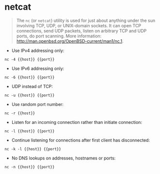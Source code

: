 # netcat

> The `nc` (or `netcat`) utility is used for just about anything under the sun involving TCP, UDP, or UNIX-domain sockets. It can open TCP connections, send UDP packets, listen on arbitrary TCP and UDP ports, do port scanning.
> More information: <http://man.openbsd.org/OpenBSD-current/man1/nc.1>.


- Use IPv4 addressing only:

`nc -4 {{host}} {{port}}`

- Use IPv6 addressing only:

`nc -6 {{host}} {{port}}`

- UDP instead of TCP:

`nc -u {{host}} {{port}}`

- Use random port number:

`nc -r {{host}}`

- Listen for an incoming connection rather than initiate connection:

`nc -l {{host}} {{port}}`

- Continue listening for connections after first client has disconnected:

`nc -k -l {{host}} {{port}}`

- No DNS lookups on addresses, hostnames or ports:

`nc -n {{host}} {{port}}`
